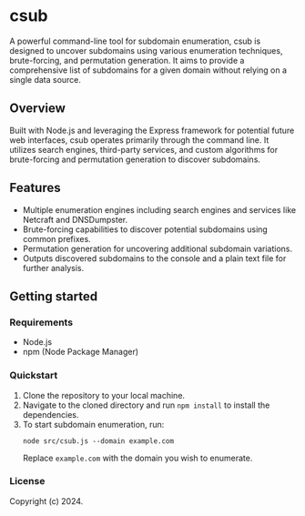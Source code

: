 # csub

A powerful command-line tool for subdomain enumeration, csub is designed to uncover subdomains using various enumeration techniques, brute-forcing, and permutation generation. It aims to provide a comprehensive list of subdomains for a given domain without relying on a single data source.

## Overview

Built with Node.js and leveraging the Express framework for potential future web interfaces, csub operates primarily through the command line. It utilizes search engines, third-party services, and custom algorithms for brute-forcing and permutation generation to discover subdomains.

## Features

- Multiple enumeration engines including search engines and services like Netcraft and DNSDumpster.
- Brute-forcing capabilities to discover potential subdomains using common prefixes.
- Permutation generation for uncovering additional subdomain variations.
- Outputs discovered subdomains to the console and a plain text file for further analysis.

## Getting started

### Requirements

- Node.js
- npm (Node Package Manager)

### Quickstart

1. Clone the repository to your local machine.
2. Navigate to the cloned directory and run `npm install` to install the dependencies.
3. To start subdomain enumeration, run:
   ```
   node src/csub.js --domain example.com
   ```
   Replace `example.com` with the domain you wish to enumerate.

### License

Copyright (c) 2024.